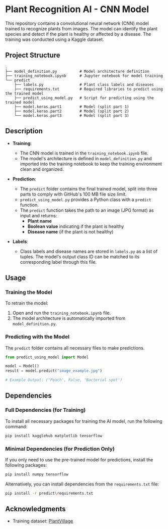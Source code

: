 # Plant Recognition AI - CNN Model
This repository contains a convolutional neural network (CNN) model trained to recognize plants from images. The model can identify the plant species and detect if the plant is healthy or affected by a disease. The training was conducted using a Kaggle dataset.

## Project Structure
```
.
├── model_definition.py          # Model architecture definition
├── training_notebook.ipynb      # Jupyter notebook for model training
└── predict
    ├── labels.py                # Plant class labels and diseases
    ├── requirements.txt         # Required libraries to predict using the trained model
    ├── predict_using_model.py   # Script for predicting using the trained model
    ├── model.keras.part1        # Model (split part 1)
    ├── model.keras.part2        # Model (split part 2)
    └── model.keras.part3        # Model (split part 3)
```

## Description
- **Training**:
  - The CNN model is trained in the `training_notebook.ipynb` file.
  - The model's architecture is defined in `model_definition.py` and imported into the training notebook to keep the training environment clean and organized.

- **Prediction**:
  - The `predict` folder contains the final trained model, split into three parts to comply with GitHub's 100 MB file size limit.
  - `predict_using_model.py` provides a Python class with a `predict` function.
  - The `predict` function takes the path to an image (JPG format) as input and returns:
    - **Plant name**
    - **Boolean value** indicating if the plant is healthy
    - **Disease name** (if the plant is not healthy)

- **Labels**:
  - Class labels and disease names are stored in `labels.py` as a list of tuples. The model's output class ID can be matched to its corresponding label through this file.

## Usage

### Training the Model
To retrain the model:
1. Open and run the `training_notebook.ipynb` file.
2. The model architecture is automatically imported from `model_definition.py`.

### Predicting with the Model
The `predict` folder contains all necessary files to make predictions.

```python
from predict_using_model import Model

model = Model()
result = model.predict("image_example.jpg")

# Example Output: ('Peach', False, 'Bacterial spot')
```

## Dependencies

### Full Dependencies (for Training)
To install all necessary packages for training the AI model, run the following command:
```bash
pip install kagglehub matplotlib tensorflow
```

### Minimal Dependencies (for Prediction Only)
If you only need to use the pre-trained model for predictions, install the following packages:
```bash
pip install numpy tensorflow
```
Alternatively, you can install dependencies from the `requirements.txt` file:
```bash
pip install -r predict\requirements.txt
```


## Acknowledgments
- Training dataset: [PlantVillage](https://www.kaggle.com/datasets/abdallahalidev/plantvillage-dataset)



